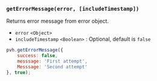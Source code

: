 ### ``getErrorMessage(error, [includeTimestamp])``
Returns error message from error object.
- `error` `<Object>`
- `includeTimestamp` `<Boolean>` : Optional, default is ``false``

```js
pvh.getErrorMessage({
	success: false,
	messsage: 'First attempt',
	Messsage: 'Second attempt'
}, true);
```